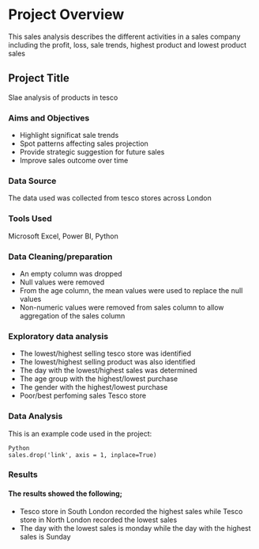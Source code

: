 # Project Overview
This sales analysis describes the different activities in a sales company including the profit, loss, sale trends, highest product and lowest product sales
## Project Title
Slae analysis of products in tesco
### Aims and Objectives
- Highlight significat sale trends
- Spot patterns affecting sales projection
- Provide strategic suggestion for future sales
- Improve sales outcome over time
### Data Source
The data used was collected from tesco stores across London
### Tools Used
Microsoft Excel, Power BI, Python
### Data Cleaning/preparation
- An empty column was dropped
- Null values were removed
- From the age column, the mean values were used to replace the null values
- Non-numeric values were removed from sales column to allow aggregation of the sales column
### Exploratory data analysis
- The lowest/highest selling tesco store was identified
- The lowest/highest selling product was also identified
- The day with the lowest/highest sales was determined
- The age group with the highest/lowest purchase
- The gender with the highest/lowest purchase
- Poor/best perfoming sales Tesco store
### Data Analysis
This is an example code used in the project:
```
Python
sales.drop('link', axis = 1, inplace=True)
```
### Results
#### The results showed the following;
- Tesco store in South London recorded the highest sales while Tesco store in North London recorded the lowest sales
- The day with the lowest sales is monday while the day with the highest sales is Sunday
